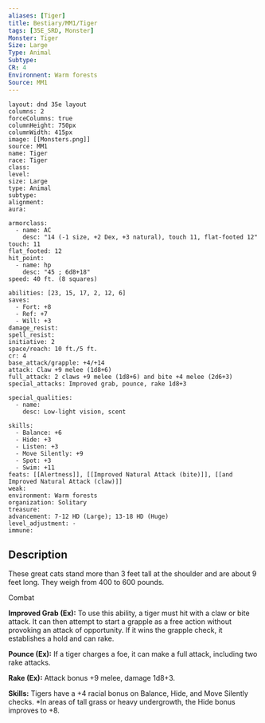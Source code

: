 ```yaml
---
aliases: [Tiger]
title: Bestiary/MM1/Tiger
tags: [35E_SRD, Monster]
Monster: Tiger
Size: Large
Type: Animal
Subtype: 
CR: 4
Environnent: Warm forests
Source: MM1
---
```


```statblock
layout: dnd 35e layout
columns: 2
forceColumns: true
columnHeight: 750px
columnWidth: 415px
image: [[Monsters.png]]
source: MM1
name: Tiger
race: Tiger
class: 
level: 
size: Large
type: Animal
subtype: 
alignment: 
aura: 

armorclass:
  - name: AC
    desc: "14 (-1 size, +2 Dex, +3 natural), touch 11, flat-footed 12"
touch: 11
flat_footed: 12
hit_point:
  - name: hp
    desc: "45 ; 6d8+18"
speed: 40 ft. (8 squares)

abilities: [23, 15, 17, 2, 12, 6]
saves:
  - Fort: +8
  - Ref: +7
  - Will: +3
damage_resist: 
spell_resist: 
initiative: 2
space/reach: 10 ft./5 ft.
cr: 4
base_attack/grapple: +4/+14
attack: Claw +9 melee (1d8+6)
full_attack: 2 claws +9 melee (1d8+6) and bite +4 melee (2d6+3)
special_attacks: Improved grab, pounce, rake 1d8+3

special_qualities:
  - name: 
    desc: Low-light vision, scent

skills:
  - Balance: +6
  - Hide: +3
  - Listen: +3
  - Move Silently: +9
  - Spot: +3
  - Swim: +11
feats: [[Alertness]], [[Improved Natural Attack (bite)]], [[and Improved Natural Attack (claw)]]
weak: 
environment: Warm forests
organization: Solitary
treasure: 
advancement: 7-12 HD (Large); 13-18 HD (Huge)
level_adjustment: -
immune: 
```

## Description

<p>These great cats stand more than 3 feet tall at the shoulder and are about 9 feet long. They weigh from 400 to 600 pounds.</p>
<p>Combat</p>
<p>
            <b>Improved Grab (Ex):</b> To use this ability, a tiger must hit with a claw or bite attack. It can then attempt to start a grapple as a free action without provoking an attack of opportunity. If it wins the grapple check, it establishes a hold and can rake.</p>
<p>
            <b>Pounce (Ex):</b> If a tiger charges a foe, it can make a full attack, including two rake attacks.</p>
<p>
            <b>Rake (Ex):</b> Attack bonus +9 melee, damage 1d8+3.</p>
<p>
            <b>Skills:</b> Tigers have a +4 racial bonus on Balance, Hide, and Move Silently checks. *In areas of tall grass or heavy undergrowth, the Hide bonus improves to +8.</p>